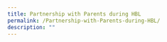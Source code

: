 ```yaml
---
title: Partnership with Parents during HBL
permalink: /Partnership-with-Parents-during-HBL/
description: ""
---
```

